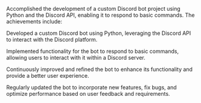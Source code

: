 Accomplished the development of a custom Discord bot project using Python and the Discord API, enabling it to respond to basic commands. The achievements include:

Developed a custom Discord bot using Python, leveraging the Discord API to interact with the Discord platform.

Implemented functionality for the bot to respond to basic commands, allowing users to interact with it within a Discord server.

Continuously improved and refined the bot to enhance its functionality and provide a better user experience.

Regularly updated the bot to incorporate new features, fix bugs, and optimize performance based on user feedback and requirements.
